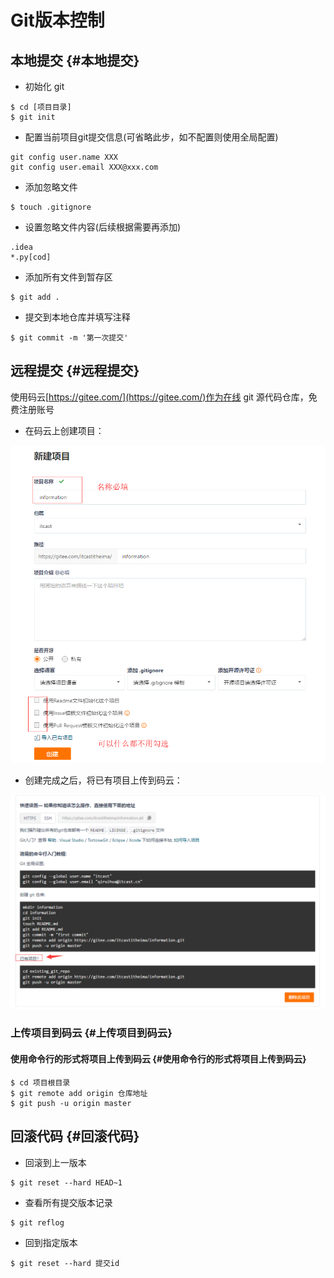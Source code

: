 # Git版本控制

## 本地提交 {#本地提交}

* 初始化 git

```
$ cd [项目目录]
$ git init
```

* 配置当前项目git提交信息\(可省略此步，如不配置则使用全局配置\)

```
git config user.name XXX
git config user.email XXX@xxx.com
```

* 添加忽略文件

```
$ touch .gitignore
```

* 设置忽略文件内容\(后续根据需要再添加\)

```
.idea
*.py[cod]
```

* 添加所有文件到暂存区

```
$ git add .
```

* 提交到本地仓库并填写注释

```
$ git commit -m '第一次提交'
```

## 远程提交 {#远程提交}

使用码云[https://gitee.com/](https://gitee.com/)作为在线 git 源代码仓库，免费注册账号

* 在码云上创建项目：

![](/assets/码云创建项目.png)

* 创建完成之后，将已有项目上传到码云：

![](/assets/将已有项目上传到码云.png)

### 上传项目到码云 {#上传项目到码云}

#### 使用命令行的形式将项目上传到码云 {#使用命令行的形式将项目上传到码云}

```
$ cd 项目根目录
$ git remote add origin 仓库地址
$ git push -u origin master
```

## 回滚代码 {#回滚代码}

* 回滚到上一版本

```
$ git reset --hard HEAD~1
```

* 查看所有提交版本记录

```
$ git reflog
```

* 回到指定版本

```
$ git reset --hard 提交id
```



